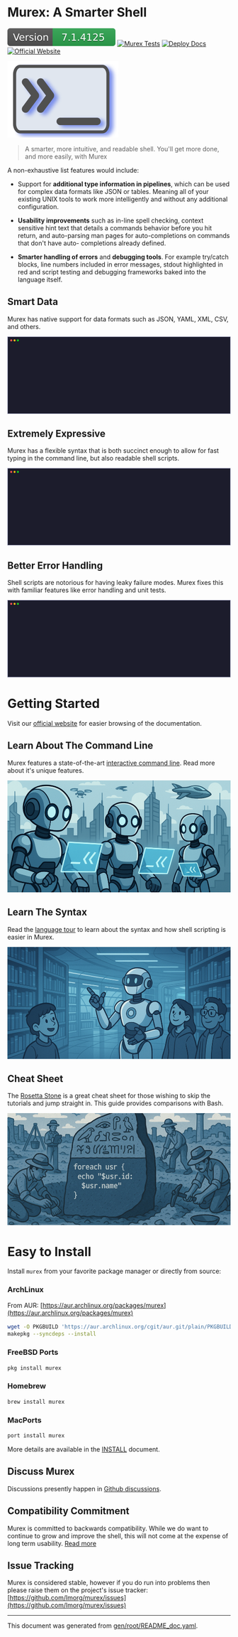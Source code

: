 # Murex: A Smarter Shell

[![Version](version.svg?v=undef)](DOWNLOAD.md)
[![Murex Tests](https://github.com/lmorg/murex/actions/workflows/murex-tests.yaml/badge.svg)](https://github.com/lmorg/murex/actions/workflows/murex-tests.yaml)
[![Deploy Docs](https://github.com/lmorg/murex/actions/workflows/deploy-docs.yaml/badge.svg)](https://github.com/lmorg/murex/actions/workflows/deploy-docs.yaml)
[![Official Website](images/website-badge.svg?v=undef)](https://murex.rocks)

[![Official Website](images/murex-term-light.png?v=undef)](https://murex.rocks)

> A smarter, more intuitive, and readable shell. You'll get more done, and more easily, with Murex

A non-exhaustive list features would include:

* Support for **additional type information in pipelines**, which can be used
  for complex data formats like JSON or tables. Meaning all of your existing
  UNIX tools to work more intelligently and without any additional configuration.

* **Usability improvements** such as in-line spell checking, context sensitive
  hint text that details a commands behavior before you hit return, and
  auto-parsing man pages for auto-completions on commands that don't have auto-
  completions already defined.
  
* **Smarter handling of errors** and **debugging tools**. For example try/catch
  blocks, line numbers included in error messages, stdout highlighted in red
  and script testing and debugging frameworks baked into the language itself.


## Smart Data

Murex has native support for data formats such as JSON, YAML, XML, CSV, and others.

![video demonstrating Murex's data capabilities](/images/vhs-clever-data-dark.gif)

## Extremely Expressive

Murex has a flexible syntax that is both succinct enough to allow for fast typing
in the command line, but also readable shell scripts.

![video demonstrating various different syntactic features of Murex](/images/vhs-expressive-dark.gif)

## Better Error Handling

Shell scripts are notorious for having leaky failure modes. Murex fixes this
with familiar features like error handling and unit tests.

![vhs-better-errors centre-image](/images/vhs-better-errors-dark.gif)

# Getting Started

Visit our [official website](https://murex.rocks) for easier browsing of the documentation.

## Learn About The Command Line

Murex features a state-of-the-art [interactive command line](/user-guide/interactive-shell.html).
Read more about it's unique features.

![banner](/images/banner-interactive-light.png)

## Learn The Syntax

Read the [language tour](/tour.html) to learn about the syntax and how
shell scripting is easier in Murex.

![banner](/images/banner-tour-light.png)

## Cheat Sheet

The [Rosetta Stone](/user-guide/rosetta-stone.html) is a great cheat sheet for
those wishing to skip the tutorials and jump straight in.
This guide provides comparisons with Bash.

![banner](/images/banner-rosetta-light.png)

# Easy to Install

Install `murex` from your favorite package manager or directly from source:


### ArchLinux

From AUR: [https://aur.archlinux.org/packages/murex](https://aur.archlinux.org/packages/murex)

```bash
wget -O PKGBUILD 'https://aur.archlinux.org/cgit/aur.git/plain/PKGBUILD?h=murex'
makepkg --syncdeps --install 
```

### FreeBSD Ports

```bash
pkg install murex
```

### Homebrew

```bash
brew install murex
```

### MacPorts

```bash
port install murex
```


More details are available in the [INSTALL](INSTALL.md) document.


## Discuss Murex

Discussions presently happen in [Github discussions](https://github.com/lmorg/murex/discussions).

## Compatibility Commitment

Murex is committed to backwards compatibility. While we do want to continue to
grow and improve the shell, this will not come at the expense of long term
usability. [Read more](compatibility.md)

## Issue Tracking

Murex is considered stable, however if you do run into problems then please
raise them on the project's issue tracker: [https://github.com/lmorg/murex/issues](https://github.com/lmorg/murex/issues)

<hr/>

This document was generated from [gen/root/README_doc.yaml](https://github.com/lmorg/murex/blob/master/gen/root/README_doc.yaml).